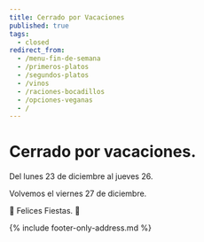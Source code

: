 ```yaml
---
title: Cerrado por Vacaciones
published: true
tags:
  - closed
redirect_from:
  - /menu-fin-de-semana
  - /primeros-platos
  - /segundos-platos
  - /vinos
  - /raciones-bocadillos
  - /opciones-veganas
  - /
---
```


# Cerrado por vacaciones.

Del lunes 23 de diciembre al jueves 26.

Volvemos el viernes 27 de diciembre.

🎁 Felices Fiestas. 🎄

{% include footer-only-address.md %}
